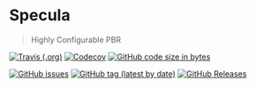 # Specula

> Highly Configurable PBR

[![Travis (.org)](https://img.shields.io/travis/luxater/specula?style=for-the-badge)](https://travis-ci.org/LuxAter/Specula)
[![Codecov](https://img.shields.io/codecov/c/github/luxater/specula?style=for-the-badge)](https://codecov.io/gh/LuxAter/Specula)
[![GitHub code size in bytes](https://img.shields.io/github/languages/code-size/luxater/specula?style=for-the-badge)](https://github.com/LuxAter/Specula)

[![GitHub issues](https://img.shields.io/github/issues/luxater/specula?style=for-the-badge)](https://github.com/LuxAter/Specula/issues)
[![GitHub tag (latest by date)](https://img.shields.io/github/tag-date/luxater/specula?style=for-the-badge)](https://github.com/LuxAter/Specula/tags)
[![GitHub Releases](https://img.shields.io/github/downloads/luxater/specula/latest/total?style=for-the-badge)](https://github.com/LuxAter/Specula/releases)

​ 
